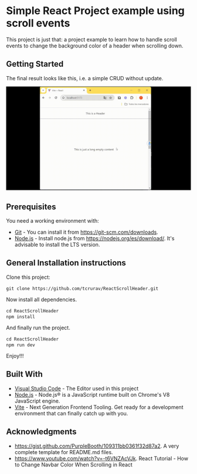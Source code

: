 # Simple React Project example using scroll events

This project is just that: a project example to learn how to handle scroll events to change the background color of a header when scrolling down.

## Getting Started

The final result looks like this, i.e. a simple CRUD without update.

![Screenshot](/screenshots/screenshot-01.gif)

## Prerequisites

You need a working environment with:
* [Git](https://git-scm.com) - You can install it from https://git-scm.com/downloads.
* [Node.js](https://nodejs.org) - Install node.js from https://nodejs.org/es/download/. It's advisable to install the LTS version.

## General Installation instructions

Clone this project:

```
git clone https://github.com/tcrurav/ReactScrollHeader.git
```

Now install all dependencies.

```
cd ReactScrollHeader
npm install
```

And finally run the project.

```
cd ReactScrollHeader
npm run dev
```

Enjoy!!!


## Built With

* [Visual Studio Code](https://code.visualstudio.com/) - The Editor used in this project
* [Node.js](https://nodejs.org/) - Node.js® is a JavaScript runtime built on Chrome's V8 JavaScript engine.
* [Vite](https://vitejs.dev/) - Next Generation Frontend Tooling. Get ready for a development environment that can finally catch up with you.

## Acknowledgments

* https://gist.github.com/PurpleBooth/109311bb0361f32d87a2. A very complete template for README.md files.
* https://www.youtube.com/watch?v=-t6VNZAcVJk. React Tutorial - How to Change Navbar Color When Scrolling in React

